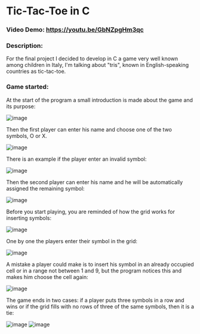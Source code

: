 # Tic-Tac-Toe in C
### Video Demo:  https://youtu.be/GbNZpgHm3qc

### Description: 
For the final project I decided to develop in C a game very well known among children in Italy, I'm talking about "tris", known in English-speaking countries as tic-tac-toe.
  
### Game started:
At the start of the program a small introduction is made about the game and its purpose:

![image](https://user-images.githubusercontent.com/59999571/168448706-943b6cae-a127-4f54-9045-b3a64e25c57a.png)

Then the first player can enter his name and choose one of the two symbols, O or X.

![image](https://user-images.githubusercontent.com/59999571/168448018-2452b8b0-fc8e-4fe7-b8c0-18303861cdff.png)

There is an example if the player enter an invalid symbol:

![image](https://user-images.githubusercontent.com/59999571/168448010-a6e319af-2d98-4e3f-94e7-99323d494f7d.png)

Then the second player can enter his name and he will be automatically assigned the remaining symbol:

![image](https://user-images.githubusercontent.com/59999571/168448047-6d9c8446-c4d5-4fa9-aa4d-02d8a73dac26.png)

Before you start playing, you are reminded of how the grid works for inserting symbols:

![image](https://user-images.githubusercontent.com/59999571/168448092-12059ec8-d12f-4f7c-b57d-3e0a8db9e208.png)

One by one the players enter their symbol in the grid:

![image](https://user-images.githubusercontent.com/59999571/168448461-a8283328-8f37-4673-9c59-846f64d0aec3.png)

A mistake a player could make is to insert his symbol in an already occupied cell or in a range not between 1 and 9, but the program notices this and makes him choose the cell again:

![image](https://user-images.githubusercontent.com/59999571/168448494-75dc1cce-69a2-4d56-981c-5136f2254144.png)

The game ends in two cases: if a player puts three symbols in a row and wins or if the grid fills with no rows of three of the same symbols, then it is a tie:

![image](https://user-images.githubusercontent.com/59999571/168448591-b2de3bc8-5fa6-4818-8beb-9570fdc93a39.png)
![image](https://user-images.githubusercontent.com/59999571/168448613-ca7198ab-ad99-4ad6-9522-0810245388f5.png)

